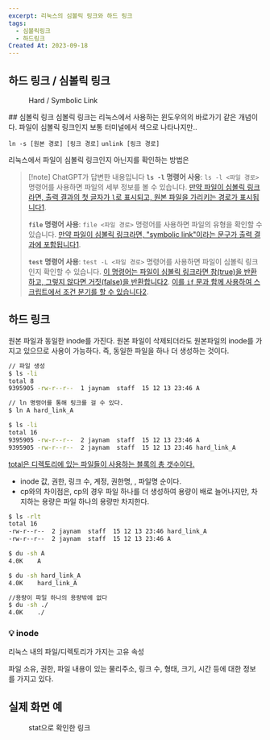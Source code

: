 ```yaml
---
excerpt: 리눅스의 심볼릭 링크와 하드 링크
tags:
  - 심볼릭링크
  - 하드링크
Created At: 2023-09-18
---
```

## 하드 링크 / 심볼릭 링크
<figure style="width: 85%" class="align-center">
  <img src="https://onedrive.live.com/embed?resid=C4F97B3B64AE3E7A%217076&authkey=%21APB-L5ONovrJlW8&width=1250&height=619" alt="">
  <figcaption>Hard / Symbolic Link</figcaption>
</figure>
## 심볼릭 링크
심볼릭 링크는 리눅스에서 사용하는 윈도우의의 바로가기 같은 개념이다. 파일이 심볼릭 링크인지 보통 터미널에서 색으로 나타나지만..

`ln -s [원본 경로] [링크 경로]`
`unlink [링크 경로]`

리눅스에서 파일이 심볼릭 링크인지 아닌지를 확인하는 방법은

> [!note] ChatGPT가 답변한 내용입니다
> **`ls -l` 명령어 사용**: `ls -l <파일 경로>` 명령어를 사용하면 파일의 세부 정보를 볼 수 있습니다. [만약 파일이 심볼릭 링크라면, 출력 결과의 첫 글자가 `l`로 표시되고, 원본 파일을 가리키는 경로가 표시됩니다1](https://unix.stackexchange.com/questions/167610/determining-if-a-file-is-a-hard-link-or-symbolic-link).
>
> **`file` 명령어 사용**: `file <파일 경로>` 명령어를 사용하면 파일의 유형을 확인할 수 있습니다. [만약 파일이 심볼릭 링크라면, "symbolic link"이라는 문구가 출력 결과에 포함됩니다1](https://unix.stackexchange.com/questions/167610/determining-if-a-file-is-a-hard-link-or-symbolic-link).
>
> **`test` 명령어 사용**: `test -L <파일 경로>` 명령어를 사용하면 파일이 심볼릭 링크인지 확인할 수 있습니다. [이 명령어는 파일이 심볼릭 링크라면 참(true)을 반환하고, 그렇지 않다면 거짓(false)을 반환합니다2](https://www.baeldung.com/linux/file-hard-soft-link-test). [이를 `if` 문과 함께 사용하여 스크립트에서 조건 분기를 할 수 있습니다](https://www.bing.com/search?q=Bing+AI&showconv=1&FORM=hpcodx#)[2](https://www.baeldung.com/linux/file-hard-soft-link-test).

## 하드 링크

원본 파일과 동일한 inode를 가진다. 원본 파일이 삭제되더라도 원본파일의 inode를 가지고 있으므로 사용이 가능하다. 즉, 동일한 파일을 하나 더 생성하는 것이다.
```bash
// 파일 생성
$ ls -li
total 8
9395905 -rw-r--r--  1 jaynam  staff  15 12 13 23:46 A

// ln 명령어를 통해 링크를 걸 수 있다.
$ ln A hard_link_A

$ ls -li
total 16
9395905 -rw-r--r--  2 jaynam  staff  15 12 13 23:46 A
9395905 -rw-r--r--  2 jaynam  staff  15 12 13 23:46 hard_link_A
```
[total은 디렉토리에 있는 파일들이 사용하는 블록의 총 갯수이다.](https://unix.stackexchange.com/questions/57130/what-is-total-in-the-output-of-ls-command)
- inode 값, 권한, 링크 수, 계정, 권한명, , 파일명 순이다.
- cp와의 차이점은, cp의 경우 파일 하나를 더 생성하여 용량이 배로 늘어나지만, 차지하는 용량은 파일 하나의 용량만 차지한다.

```bash
$ ls -rlt
total 16
-rw-r--r--  2 jaynam  staff  15 12 13 23:46 hard_link_A
-rw-r--r--  2 jaynam  staff  15 12 13 23:46 A

$ du -sh A
4.0K	A

$ du -sh hard_link_A 
4.0K	hard_link_A

//용량이 파일 하나의 용량밖에 없다
$ du -sh ./
4.0K	./
```
### 💡 inode

리눅스 내의 파일/디렉토리가 가지는 고유 속성

파일 소유, 권한, 파일 내용이 있는 물리주소, 링크 수, 형태, 크기, 시간 등에 대한 정보를 가지고 있다.
## 실제 화면 예
<figure style="width: 85%" class="align-center">
  <img src="https://onedrive.live.com/embed?resid=C4F97B3B64AE3E7A%217080&authkey=%21AJ6btNov-3Lxb6c&width=1233&height=500" alt="">
  <figcaption>stat으로 확인한 링크</figcaption>
</figure>



